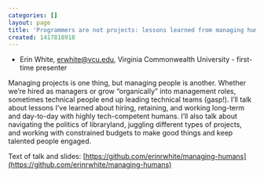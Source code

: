 ```yaml
---
categories: []
layout: page
title: 'Programmers are not projects: lessons learned from managing humans'
created: 1417818918
---
```

- Erin White, erwhite@vcu.edu, Virginia Commonwealth University -
first-time presenter

Managing projects is one thing, but managing people is another. Whether
we’re hired as managers or grow “organically” into management roles,
sometimes technical people end up leading technical teams (gasp!). I’ll
talk about lessons I’ve learned about hiring, retaining, and working
long-term and day-to-day with highly tech-competent humans. I’ll also
talk about navigating the politics of libraryland, juggling different
types of projects, and working with constrained budgets to make good
things and keep talented people engaged.

Text of talk and slides: [https://github.com/erinrwhite/managing-humans](https://github.com/erinrwhite/managing-humans)
